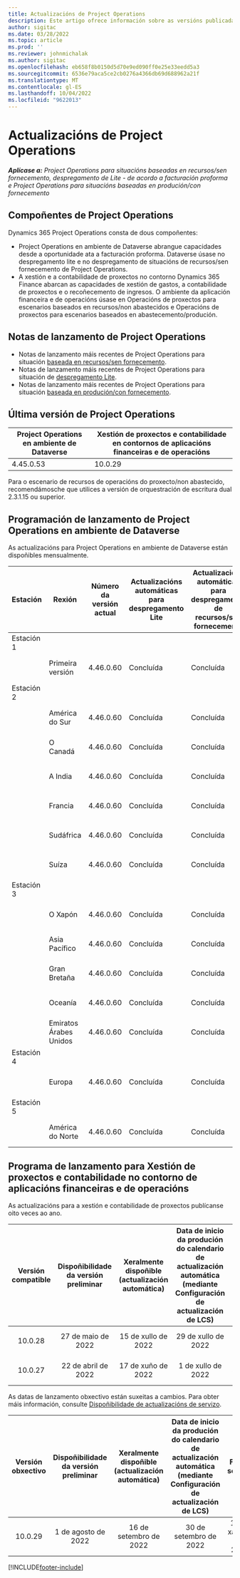 ```yaml
---
title: Actualizacións de Project Operations
description: Este artigo ofrece información sobre as versións publicadas de Dynamics 365 Project Operations.
author: sigitac
ms.date: 03/28/2022
ms.topic: article
ms.prod: ''
ms.reviewer: johnmichalak
ms.author: sigitac
ms.openlocfilehash: eb658f8b0150d5d70e9ed090ff0e25e33eedd5a3
ms.sourcegitcommit: 6536e79aca5ce2cb0276a4366db69d688962a21f
ms.translationtype: MT
ms.contentlocale: gl-ES
ms.lasthandoff: 10/04/2022
ms.locfileid: "9622013"
---
```

# <a name="project-operations-updates"></a>Actualizacións de Project Operations

_**Aplícase a:** Project Operations para situacións baseadas en recursos/sen fornecemento, despregamento de Lite - de acordo a facturación proforma e Project Operations para situacións baseadas en produción/con fornecemento_



## <a name="project-operations-components"></a>Compoñentes de Project Operations

Dynamics 365 Project Operations consta de dous compoñentes:

- Project Operations en ambiente de Dataverse abrangue capacidades desde a oportunidade ata a facturación proforma. Dataverse úsase no despregamento lite e no despregamento de situacións de recursos/sen fornecemento de Project Operations.
- A xestión e a contabilidade de proxectos no contorno Dynamics 365 Finance abarcan as capacidades de xestión de gastos, a contabilidade de proxectos e o recoñecemento de ingresos. O ambiente da aplicación financeira e de operacións úsase en Operacións de proxectos para escenarios baseados en recursos/non abastecidos e Operacións de proxectos para escenarios baseados en abastecemento/produción.

## <a name="project-operations-release-notes"></a>Notas de lanzamento de Project Operations
- Notas de lanzamento máis recentes de Project Operations para situación [baseada en recursos/sen fornecemento](whats-new-july-2022-resource-based.md).
- Notas de lanzamento máis recentes de Project Operations para situación de [despregamento Lite](../pro/whats-new/whats-new-july-2022-lite.md).
- Notas de lanzamento máis recentes de Project Operations para situación [baseada en produción/con fornecemento](../prod-pma/whats-new/whats-new-jul-2022-stocked.md).

## <a name="project-operations-latest-version"></a>Última versión de Project Operations

| Project Operations en ambiente de Dataverse | Xestión de proxectos e contabilidade en contornos de aplicacións financeiras e de operacións | 
| --- | --- |
| 4.45.0.53 | 10.0.29 |

Para o escenario de recursos de operacións do proxecto/non abastecido, recomendámosche que utilices a versión de orquestración de escritura dual 2.3.1.15 ou superior.

## <a name="release-schedule-for-project-operations-on-dataverse-environment"></a>Programación de lanzamento de Project Operations en ambiente de Dataverse

As actualizacións para Project Operations en ambiente de Dataverse están dispoñibles mensualmente. 

| Estación | Rexión | Número da versión actual | Actualizacións automáticas para despregamento Lite | Actualizacións automáticas para despregamento de recursos/sen fornecemento | Número da versión seguinte | A seguinte versión está dispoñible xeralmente |
|-----------|-----------------------|-----------------|--------------------|---------------------|---------------------|---------------------|
| Estación 1 |   &nbsp;              |    &nbsp;       | &nbsp;             |      &nbsp;         |      &nbsp;         |      &nbsp;         |
|   &nbsp;  | Primeira versión         |  4.46.0.60      | Concluída           | Concluída            | A determinar                 | 07 de outubro de 2022      |
| Estación 2 |   &nbsp;              |    &nbsp;       | &nbsp;             |      &nbsp;         |      &nbsp;         |      &nbsp;         |
|   &nbsp;  | América do Sur         |  4.46.0.60      | Concluída           | Concluída            | A determinar                 | 14 de outubro de 2022       |
|   &nbsp;  | O Canadá                |  4.46.0.60      | Concluída           | Concluída            | A determinar                 | 14 de outubro de 2022       |
|   &nbsp;  | A India                 |  4.46.0.60      | Concluída           | Concluída            | A determinar                 | 14 de outubro de 2022       |
|   &nbsp;  | Francia                |  4.46.0.60      | Concluída           | Concluída            | A determinar                 | 14 de outubro de 2022       |
|   &nbsp;  | Sudáfrica          |  4.46.0.60      | Concluída           | Concluída            | A determinar                 | 14 de outubro de 2022       |
|   &nbsp;  | Suíza           |  4.46.0.60      | Concluída           | Concluída            | A determinar                 | 14 de outubro de 2022       |
| Estación 3 |      &nbsp;           |     &nbsp;      |     &nbsp;         |      &nbsp;         |      &nbsp;         |      &nbsp;         |
|   &nbsp;  | O Xapón                 |  4.46.0.60      | Concluída      | Concluída       | A determinar                 | 21 de outubro de 2022       |
|   &nbsp;  | Asia Pacífico          |  4.46.0.60      | Concluída      | Concluída       | A determinar                 | 21 de outubro de 2022       |
|   &nbsp;  | Gran Bretaña         |  4.46.0.60      | Concluída      | Concluída       | A determinar                 | 21 de outubro de 2022       |
|   &nbsp;  | Oceanía               |  4.46.0.60      | Concluída      | Concluída       | A determinar                 | 21 de outubro de 2022       |
|   &nbsp;  | Emiratos Árabes Unidos  |  4.46.0.60      | Concluída      | Concluída       | A determinar                 | 21 de outubro de 2022       |
| Estación 4 |     &nbsp;            |     &nbsp;      |     &nbsp;         |      &nbsp;         |      &nbsp;         |      &nbsp;         |
|   &nbsp;  | Europa                |  4.46.0.60      | Concluída           | Concluída            | A determinar           | 28 de outubro de 2022       |
| Estación 5 |     &nbsp;            |     &nbsp;      |     &nbsp;         |      &nbsp;         |      &nbsp;         |      &nbsp;         |
|   &nbsp;  | América do Norte         |  4.46.0.60      | Concluída           | Concluída            | A determinar           | 04 de novembro de 2022       |

## <a name="release-schedule-for-project-management-and-accounting-in-the-finance-and-operations-apps-environment"></a>Programa de lanzamento para Xestión de proxectos e contabilidade no contorno de aplicacións financeiras e de operacións

As actualizacións para a xestión e contabilidade de proxectos publícanse oito veces ao ano.

|Versión compatible| Dispoñibilidade da versión preliminar | Xeralmente dispoñible (actualización automática) | Data de inicio da produción do calendario de actualización automática (mediante Configuración de actualización de LCS) |   Fin do servizo   |
|:---------------:|:---------------------------:|:---------------------------------:|:--------------------------------------------------------------------:|:------------------:|
|     10.0.28     |      27 de maio de 2022           |        15 de xullo de 2022              |                          29 de xullo de 2022                               | 21 de outubro de 2022   |
|     10.0.27     |      22 de abril de 2022         |        17 de xuño de 2022              |                          1 de xullo de 2022                                | 16 de setembro de 2022 |

As datas de lanzamento obxectivo están suxeitas a cambios. Para obter máis información, consulte [Dispoñibilidade de actualizacións de servizo](/dynamics365/fin-ops-core/fin-ops/get-started/public-preview-releases?toc=%2fdynamics365%2ffinance%2ftoc.json).

|Versión obxectivo | Dispoñibilidade da versión preliminar | Xeralmente dispoñible (actualización automática) | Data de inicio da produción do calendario de actualización automática (mediante Configuración de actualización de LCS) |   Fin do servizo   |
|:---------------:|:---------------------------:|:---------------------------------:|:--------------------------------------------------------------------:|:------------------:|
|     10.0.29     |      1 de agosto de 2022         |       16 de setembro de 2022          |                        30 de setembro de 2022                            | 13 de xaneiro de 2023   |

[!INCLUDE[footer-include](../includes/footer-banner.md)]
